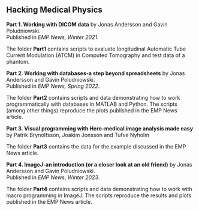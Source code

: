 ## Hacking Medical Physics ##

**Part 1. Working with DICOM data** by Jonas Andersson and Gavin Poludniowski.<br>
Published in *EMP News, Winter 2021*.
 
 The folder **Part1** contains scripts to evaluate longitudinal Automatic Tube Current Modulation (ATCM) in Computed Tomography and test data of a phantom.
 
**Part 2. Working with databases-a step beyond spreadsheets** by Jonas Andersson and Gavin Poludniowski.<br>
Published in *EMP News, Spring 2022*.
 
 The folder **Part2** contains scripts and data demonstrating how to work programmatically with databases in MATLAB and Python. The scripts (among other things) reproduce the plots published in the EMP News article.

**Part 3. Visual programming with Hero-medical image analysis made easy** by Patrik Brynolfsson, Joakim Jonsson and Tufve Nyholm

 The folder **Part3** contains the data for the example discussed in the EMP News article. 
 
**Part 4. ImageJ-an introduction (or a closer look at an old friend)** by Jonas Andersson and Gavin Poludniowski.<br>
Published in *EMP News, Winter 2023*.
 
 The folder **Part4** contains scripts and data demonstrating how to work with macro programming in ImageJ. The scripts reproduce the results and plots published in the EMP News article. 
